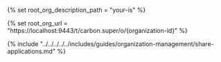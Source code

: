 {% set root_org_description_path = "your-is" %}

{% set root_org_url = "https://localhost:9443/t/carbon.super/o/{organization-id}" %}

{% include "../../../../../includes/guides/organization-management/share-applications.md" %}

